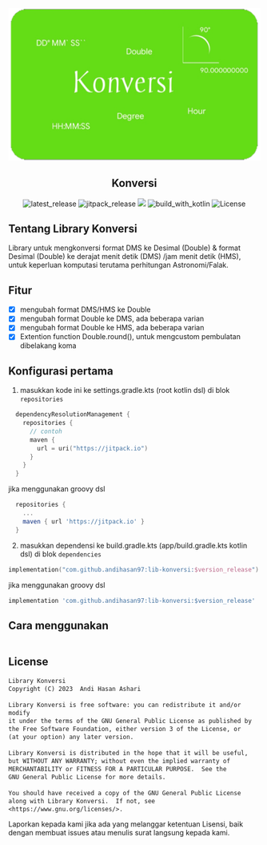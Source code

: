 <p align="center">
  <img src="./img/ic_bannerr.png" alt="app_banner"/>
</p>

<h2 align="center"><b>Konversi</b></h2>

<p align="center">
<!-- Latest release -->
<img src="https://img.shields.io/github/v/release/andihasan97/lib-konversi?include_releases&label=latest%20release&style=for-the-badge&color=brightgreen" alt="latest_release"/>
<!-- Jitpack release -->
<img src="https://img.shields.io/jitpack/v/andihasan97/lib-konversi.svg?style=for-the-badge&color=brightgreen" alt="jitpack_release">
<!-- Github Repo size -->
<img src="https://img.shields.io/github/repo-size/andihasan97/lib-konversi?style=for-the-badge">
<!-- Build with Kotlin -->
<img src="https://img.shields.io/badge/Kotlin-C116E3?&style=for-the-badge&logo=kotlin&logoColor=white" alt="build_with_kotlin">
<!-- License -->
<img src="https://img.shields.io/github/license/andihasan97/lib-konversi?color=blue&style=for-the-badge&color=brightgreen" alt="License">
</p>

## Tentang Library Konversi

Library untuk mengkonversi format DMS ke Desimal (Double) &amp; format Desimal (Double) ke derajat menit detik (DMS) /jam menit detik (HMS), untuk keperluan komputasi terutama perhitungan Astronomi/Falak.

## Fitur

- [x] mengubah format DMS/HMS ke Double
- [x] mengubah format Double ke DMS, ada beberapa varian 
- [x] mengubah format Double ke HMS, ada beberapa varian
- [x] Extention function Double.round(), untuk mengcustom pembulatan dibelakang koma

## Konfigurasi pertama

1. masukkan kode ini ke settings.gradle.kts (root kotlin dsl) di blok ```repositories```
```kotlin.kts
  dependencyResolutionManagement {
    repositories {
      // contoh
      maven {
        url = uri("https://jitpack.io")
      }
    }
  }
```
jika menggunakan groovy dsl
```groovy
  repositories {
    ...
    maven { url 'https://jitpack.io' }
  }
```
2. masukkan dependensi ke build.gradle.kts (app/build.gradle.kts kotlin dsl)
di blok ```dependencies``` 

```kotlin.kts
implementation("com.github.andihasan97:lib-konversi:$version_release")
```
jika menggunakan groovy dsl
```groovy
implementation 'com.github.andihasan97:lib-konversi:$version_release'
```
## Cara menggunakan

```kotlin.kt

```

## License

```
Library Konversi
Copyright (C) 2023  Andi Hasan Ashari

Library Konversi is free software: you can redistribute it and/or modify
it under the terms of the GNU General Public License as published by
the Free Software Foundation, either version 3 of the License, or
(at your option) any later version.

Library Konversi is distributed in the hope that it will be useful,
but WITHOUT ANY WARRANTY; without even the implied warranty of
MERCHANTABILITY or FITNESS FOR A PARTICULAR PURPOSE.  See the
GNU General Public License for more details.

You should have received a copy of the GNU General Public License
along with Library Konversi.  If not, see <https://www.gnu.org/licenses/>.
```
Laporkan kepada kami jika ada yang melanggar ketentuan Lisensi, baik dengan membuat issues atau menulis surat langsung kepada kami.
